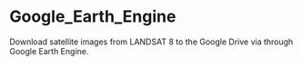 # Google_Earth_Engine
Download satellite images from LANDSAT 8 to the Google Drive via through Google Earth Engine.
